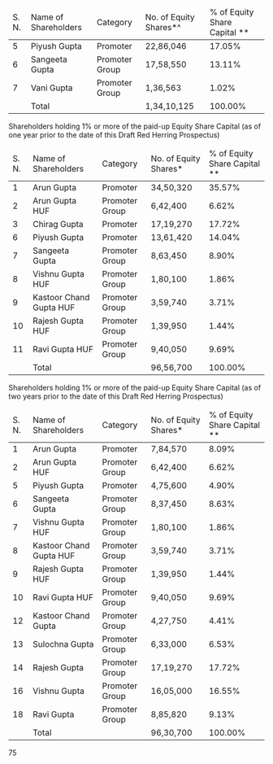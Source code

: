 <table><thead><tr><td>S. N.</td><td>Name of Shareholders</td><td>Category</td><td>No. of Equity Shares*^</td><td>% of Equity Share Capital **</td></tr></thead><tbody><tr><td>5</td><td>Piyush Gupta</td><td>Promoter</td><td>22,86,046</td><td>17.05%</td></tr><tr><td>6</td><td>Sangeeta Gupta</td><td>Promoter Group</td><td>17,58,550</td><td>13.11%</td></tr><tr><td>7</td><td>Vani Gupta</td><td>Promoter Group</td><td>1,36,563</td><td>1.02%</td></tr><tr><td></td><td>Total</td><td></td><td>1,34,10,125</td><td>100.00%</td></tr></tbody></table>

Shareholders holding 1% or more of the paid-up Equity Share Capital (as of one year prior to the date of this Draft Red Herring Prospectus)

<table><thead><tr><td>S. N.</td><td>Name of Shareholders</td><td>Category</td><td>No. of Equity Shares*</td><td>% of Equity Share Capital **</td></tr></thead><tbody><tr><td>1</td><td>Arun Gupta</td><td>Promoter</td><td>34,50,320</td><td>35.57%</td></tr><tr><td>2</td><td>Arun Gupta HUF</td><td>Promoter Group</td><td>6,42,400</td><td>6.62%</td></tr><tr><td>3</td><td>Chirag Gupta</td><td>Promoter</td><td>17,19,270</td><td>17.72%</td></tr><tr><td>6</td><td>Piyush Gupta</td><td>Promoter</td><td>13,61,420</td><td>14.04%</td></tr><tr><td>7</td><td>Sangeeta Gupta</td><td>Promoter Group</td><td>8,63,450</td><td>8.90%</td></tr><tr><td>8</td><td>Vishnu Gupta HUF</td><td>Promoter Group</td><td>1,80,100</td><td>1.86%</td></tr><tr><td>9</td><td>Kastoor Chand Gupta HUF</td><td>Promoter Group</td><td>3,59,740</td><td>3.71%</td></tr><tr><td>10</td><td>Rajesh Gupta HUF</td><td>Promoter Group</td><td>1,39,950</td><td>1.44%</td></tr><tr><td>11</td><td>Ravi Gupta HUF</td><td>Promoter Group</td><td>9,40,050</td><td>9.69%</td></tr><tr><td></td><td>Total</td><td></td><td>96,56,700</td><td>100.00%</td></tr></tbody></table>

Shareholders holding 1% or more of the paid-up Equity Share Capital (as of two years prior to the date of this Draft Red Herring Prospectus)

<table><thead><tr><td>S. N.</td><td>Name of Shareholders</td><td>Category</td><td>No. of Equity Shares*</td><td>% of Equity Share Capital **</td></tr></thead><tbody><tr><td>1</td><td>Arun Gupta</td><td>Promoter</td><td>7,84,570</td><td>8.09%</td></tr><tr><td>2</td><td>Arun Gupta HUF</td><td>Promoter Group</td><td>6,42,400</td><td>6.62%</td></tr><tr><td>5</td><td>Piyush Gupta</td><td>Promoter</td><td>4,75,600</td><td>4.90%</td></tr><tr><td>6</td><td>Sangeeta Gupta</td><td>Promoter Group</td><td>8,37,450</td><td>8.63%</td></tr><tr><td>7</td><td>Vishnu Gupta HUF</td><td>Promoter Group</td><td>1,80,100</td><td>1.86%</td></tr><tr><td>8</td><td>Kastoor Chand Gupta HUF</td><td>Promoter Group</td><td>3,59,740</td><td>3.71%</td></tr><tr><td>9</td><td>Rajesh Gupta HUF</td><td>Promoter Group</td><td>1,39,950</td><td>1.44%</td></tr><tr><td>10</td><td>Ravi Gupta HUF</td><td>Promoter Group</td><td>9,40,050</td><td>9.69%</td></tr><tr><td>12</td><td>Kastoor Chand Gupta</td><td>Promoter Group</td><td>4,27,750</td><td>4.41%</td></tr><tr><td>13</td><td>Sulochna Gupta</td><td>Promoter Group</td><td>6,33,000</td><td>6.53%</td></tr><tr><td>14</td><td>Rajesh Gupta</td><td>Promoter Group</td><td>17,19,270</td><td>17.72%</td></tr><tr><td>16</td><td>Vishnu Gupta</td><td>Promoter Group</td><td>16,05,000</td><td>16.55%</td></tr><tr><td>18</td><td>Ravi Gupta</td><td>Promoter Group</td><td>8,85,820</td><td>9.13%</td></tr><tr><td></td><td>Total</td><td></td><td>96,30,700</td><td>100.00%</td></tr></tbody></table>

75